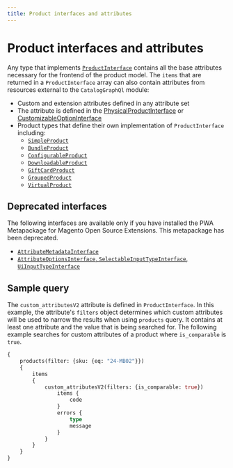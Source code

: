 ```yaml
---
title: Product interfaces and attributes
---
```


# Product interfaces and attributes

Any type that implements [`ProductInterface`](https://developer.adobe.com/commerce/webapi/graphql-api/beta/index.html#definition-ProductInterface) contains all the base attributes necessary for the frontend of the product model.
The `items` that are returned in a `ProductInterface` array can also contain attributes from resources external to the `CatalogGraphQl` module:

-  Custom and extension attributes defined in any attribute set
-  The attribute is defined in the [PhysicalProductInterface](https://developer.adobe.com/commerce/webapi/graphql-api/beta/index.html#definition-PhysicalProductInterface) or [CustomizableOptionInterface](customizable-option.md)
-  Product types that define their own implementation of `ProductInterface` including:
   -  [`SimpleProduct`](types/simple.md)
   -  [`BundleProduct`](types/bundle.md)
   -  [`ConfigurableProduct`](types/configurable.md)
   -  [`DownloadableProduct`](types/downloadable.md)
   -  [`GiftCardProduct`](types/gift-card.md)
   -  [`GroupedProduct`](types/grouped.md)
   -  [`VirtualProduct`](types/virtual.md)

## Deprecated interfaces

The following interfaces are available only if you have installed the PWA Metapackage for Magento Open Source Extensions. This metapackage has been deprecated.

- [`AttributeMetadataInterface`](attribute-metadata.md)
- [`AttributeOptionsInterface`, `SelectableInputTypeInterface`, `UiInputTypeInterface`](pwa-implementations.md)

## Sample query

The `custom_attributesV2` attribute is defined in `ProductInterface`. In this example, the attribute's `filters` object determines which custom attributes will be used to narrow the results when using `products` query. It contains at least one attribute and the value that is being searched for. The following example searches for custom attributes of a product where `is_comparable` is `true`.

```graphql
{
    products(filter: {sku: {eq: "24-MB02"}})
    {
        items
        {
            custom_attributesV2(filters: {is_comparable: true})                                 {
                items {
                    code
                }
                errors {
                    type
                    message
                }
            }
        }
    }
}
```
